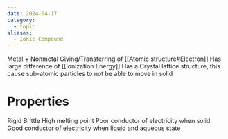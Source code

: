 ```yaml
---
date: 2024-04-17
category:
  - topic
aliases:
  - Ionic Compound
---
```

Metal + Nonmetal
Giving/Transferring of [[Atomic structure#Electron]]
Has large difference of [[Ionization Energy]]
Has a Crystal lattice structure, this cause sub-atomic particles to not be able to move in solid
# Properties
Rigid
Brittle
High melting point
Poor conductor of electricity when solid
Good conductor of electricity when liquid and aqueous state